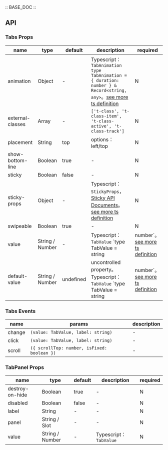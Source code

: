 :: BASE_DOC ::

## API
### Tabs Props

name | type | default | description | required
-- | -- | -- | -- | --
animation | Object | - | Typescript：`TabAnimation` `type TabAnimation = { duration: number } & Record<string, any>`。[see more ts definition](https://github.com/Tencent/tdesign-miniprogram/tree/develop/src/tabs/type.ts) | N
external-classes | Array | - | `['t-class', 't-class-item', 't-class-active', 't-class-track']` | N
placement | String | top | options：left/top | N
show-bottom-line | Boolean | true | \- | N
sticky | Boolean | false | \- | N
sticky-props | Object | - | Typescript：`StickyProps`，[Sticky API Documents](./sticky?tab=api)。[see more ts definition](https://github.com/Tencent/tdesign-miniprogram/tree/develop/src/tabs/type.ts) | N
swipeable | Boolean | true | \- | N
value | String / Number | - | Typescript：`TabValue` `type TabValue = string | number`。[see more ts definition](https://github.com/Tencent/tdesign-miniprogram/tree/develop/src/tabs/type.ts) | N
default-value | String / Number | undefined | uncontrolled property。Typescript：`TabValue` `type TabValue = string | number`。[see more ts definition](https://github.com/Tencent/tdesign-miniprogram/tree/develop/src/tabs/type.ts) | N

### Tabs Events

name | params | description
-- | -- | --
change | `(value: TabValue, label: string)` | \-
click | `(value: TabValue, label: string)` | \-
scroll | `({ scrollTop: number, isFixed: boolean })` | \-

### TabPanel Props

name | type | default | description | required
-- | -- | -- | -- | --
destroy-on-hide | Boolean | true | \- | N
disabled | Boolean | false | \- | N
label | String | - | \- | N
panel | String / Slot | - | \- | N
value | String / Number | - | Typescript：`TabValue` | N
